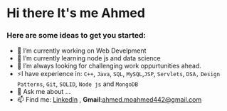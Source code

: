 # Hi there It's me Ahmed


### Here are some ideas to get you started:

- 🔭 I’m currently working on Web Develpment
- 🌱 I’m currently learning node js and data science
- 🌋 I’m always looking for challenging work oppurtunities ahead.
- ⚡I have experience in: `C++`, `Java`, `SQL`, `MySQL`,`JSP`, `Servlets`, `DSA,` `Design Patterns`, `Git`,  `SOLID`, `Node js` and `MongoDB`
- 💬 Ask me about ...
- 📫 Find me: [LinkedIn](www.linkedin.com/in/ahmed-mostafa-565023192) , **Gmail**:ahmed.moahmed442@gmail.com
